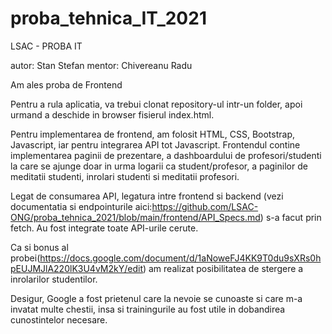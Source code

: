 # proba_tehnica_IT_2021

LSAC - PROBA IT


autor: Stan Stefan
mentor: Chivereanu Radu


Am ales proba de Frontend

Pentru a rula aplicatia, va trebui clonat repository-ul intr-un folder, apoi urmand a deschide in browser fisierul index.html.

Pentru implementarea de frontend, am folosit HTML, CSS, Bootstrap, Javascript, iar pentru integrarea API tot Javascript.
Frontendul contine implementarea paginii de prezentare, a dashboardului de profesori/studenti la care
se ajunge doar in urma logarii ca student/profesor, a paginilor de meditatii studenti, inrolari studenti si meditatii profesori.

Legat de consumarea API, legatura intre frontend si backend (vezi documentatia si endpointurile aici:https://github.com/LSAC-ONG/proba_tehnica_2021/blob/main/frontend/API_Specs.md) s-a facut prin fetch. Au fost integrate toate API-urile cerute.

Ca si bonus al probei(https://docs.google.com/document/d/1aNoweFJ4KK9T0du9sXRs0hpEUJMJlA220lK3U4vM2kY/edit) am realizat posibilitatea de stergere a inrolarilor studentilor.

Desigur, Google a fost prietenul care la nevoie se cunoaste si care m-a invatat multe chestii, insa si trainingurile au fost utile in dobandirea cunostintelor necesare.
